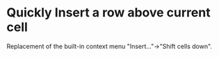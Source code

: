 # Quickly Insert a row above current cell

Replacement of the built-in context menu "Insert..."->"Shift cells down".